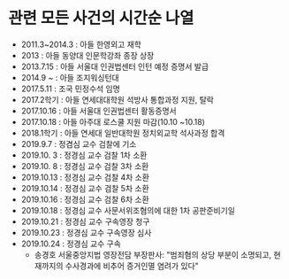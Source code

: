 
 관련 모든 사건의 시간순 나열
 ==========================
 
   * 2011.3~2014.3 : 아들 한영외고 재학
   * 2013 : 아들 동양대 인문학강좌 종장 상장
   * 2013.7.15 : 아들 서울대 인권법센터 인턴 예정 증명서 발급
   * 2014.9 ~ : 아들 조지워싱턴대
   * 2017.5.11 : 조국 민정수석 임명 
   * 2017.2학기 : 아들 연세대대학원 석방사 통합과정 지원, 탈락
   * 2017.10.16 : 아들 서울대 인권법센터 활동증명서
   * 2017.10.18 : 아들 아주대 로스쿨 지원 마감(10.10 ~10.18)
   * 2018.1학기 : 아들 연세대 일반대학원 정치외교학 석사과정 합격
   * 2019.9.7 : 정겸심 교수 검찰에 기소
   * 2019.10. 3 : 정경심 교수 검찰 1차 소환
   * 2019.10. 8 : 정경심 교수 검찰 3차 소환
   * 2019.10.13 : 정경심 교수 검찰 4차 소환
   * 2019.10.14 : 정경심 교수 검찰 5차 소환
   * 2019.10.16 : 정경심 교수 검찰 6차 소환
   * 2019.10.18 : 정경심 교수 사문서위조혐의에 대한 1차 공판준비기일
   * 2019.10.21 : 정경심 교수 구속영장 청구
   * 2019.10.23 : 정경심 교수 구속영장 심사
   * 2019.10.24 : 정경심 교수 구속
     * 송경호 서울중앙지법 영장전담 부장판사: "범죄혐의 상당 부분이 소명되고, 현재까지의 수사경과에 비추어 증거인멸 염려가 있다"

